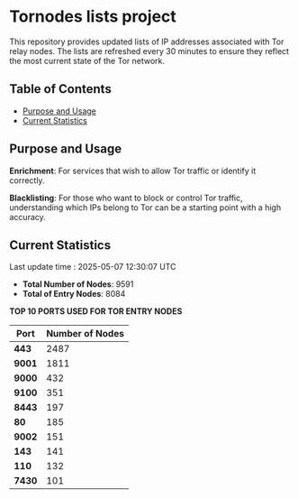 # Tornodes lists project

This repository provides updated lists of IP addresses associated with Tor relay nodes. The lists are refreshed every 30 minutes to ensure they reflect the most current state of the Tor network.

## Table of Contents

- [Purpose and Usage](#purpose-and-usage)
- [Current Statistics](#current-statistics)


## Purpose and Usage

**Enrichment**: For services that wish to allow Tor traffic or identify it correctly.

**Blacklisting**: For those who want to block or control Tor traffic, understanding which IPs belong to Tor can be a starting point with a high accuracy.

## Current Statistics

Last update time : 2025-05-07 12:30:07 UTC

- **Total Number of Nodes**: 9591
- **Total of Entry Nodes**: 8084

**TOP 10 PORTS USED FOR TOR ENTRY NODES**

| **Port** | **Number of Nodes** |
|------|-----------------|
| **443**   | 2487  |
| **9001**   | 1811  |
| **9000**   | 432  |
| **9100**   | 351  |
| **8443**   | 197  |
| **80**   | 185  |
| **9002**   | 151  |
| **143**   | 141  |
| **110**   | 132  |
| **7430**   | 101  |

